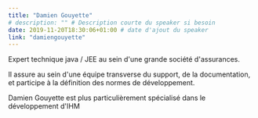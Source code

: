 ```yaml
---
title: "Damien Gouyette"
# description: "" # Description courte du speaker si besoin
date: 2019-11-20T18:30:06+01:00 # date d'ajout du speaker
link: "damiengouyette"
---
```

Expert technique java / JEE au sein d'une grande société d'assurances.

Il assure au sein d'une équipe transverse du support, de la documentation, et participe à la définition des normes de développement.

Damien Gouyette est plus particulièrement spécialisé dans le développement d'IHM